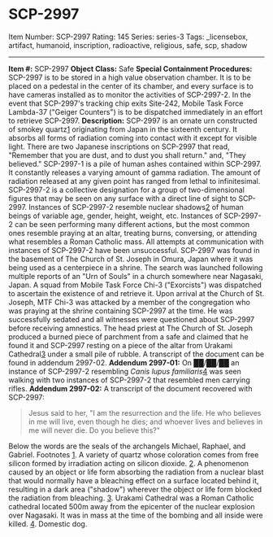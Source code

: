 # SCP-2997
Item Number: SCP-2997
Rating: 145
Series: series-3
Tags: _licensebox, artifact, humanoid, inscription, radioactive, religious, safe, scp, shadow

---

**Item #:** SCP-2997
**Object Class:** Safe
**Special Containment Procedures:** SCP-2997 is to be stored in a high value observation chamber. It is to be placed on a pedestal in the center of its chamber, and every surface is to have cameras installed as to monitor the activities of SCP-2997-2. In the event that SCP-2997's tracking chip exits Site-242, Mobile Task Force Lambda-37 ("Geiger Counters") is to be dispatched immediately in an effort to retrieve SCP-2997.
**Description:** SCP-2997 is an ornate urn constructed of smokey quartz[1](javascript:;) originating from Japan in the sixteenth century. It absorbs all forms of radiation coming into contact with it except for visible light. There are two Japanese inscriptions on SCP-2997 that read, "Remember that you are dust, and to dust you shall return." and, "They believed."
SCP-2997-1 is a pile of human ashes contained within SCP-2997. It constantly releases a varying amount of gamma radiation. The amount of radiation released at any given point has ranged from lethal to infinitesimal.
SCP-2997-2 is a collective designation for a group of two-dimensional figures that may be seen on any surface with a direct line of sight to SCP-2997. Instances of SCP-2997-2 resemble nuclear shadows[2](javascript:;) of human beings of variable age, gender, height, weight, etc. Instances of SCP-2997-2 can be seen performing many different actions, but the most common ones resemble praying at an altar, treating burns, conversing, or attending what resembles a Roman Catholic mass. All attempts at communication with instances of SCP-2997-2 have been unsuccessful.
SCP-2997 was found in the basement of The Church of St. Joseph in Omura, Japan where it was being used as a centerpiece in a shrine. The search was launched following multiple reports of an "Urn of Souls" in a church somewhere near Nagasaki, Japan. A squad from Mobile Task Force Chi-3 ("Exorcists") was dispatched to ascertain the existence of and retrieve it. Upon arrival at the Church of St. Joseph, MTF Chi-3 was attacked by a member of the congregation who was praying at the shrine containing SCP-2997 at the time. He was successfully sedated and all witnesses were questioned about SCP-2997 before receiving amnestics. The head priest at The Church of St. Joseph produced a burned piece of parchment from a safe and claimed that he found it and SCP-2997 resting on a piece of the altar from Urakami Cathedral[3](javascript:;) under a small pile of rubble. A transcript of the document can be found in addendum 2997-02.
**Addendum 2997-01:** On ██/██/██ an instance of SCP-2997-2 resembling _Canis lupus familiaris_[4](javascript:;) was seen walking with two instances of SCP-2997-2 that resembled men carrying rifles.
**Addendum 2997-02:** A transcript of the document recovered with SCP-2997:
> Jesus said to her, "I am the resurrection and the life. He who believes in me will live, even though he dies; and whoever lives and believes in me will never die. Do you believe this?"  
> 
Below the words are the seals of the archangels Michael, Raphael, and Gabriel.
Footnotes
[1](javascript:;). A variety of quartz whose coloration comes from free silicon formed by irradiation acting on silicon dioxide.
[2](javascript:;). A phenomenon caused by an object or life form absorbing the radiation from a nuclear blast that would normally have a bleaching effect on a surface located behind it, resulting in a dark area ("shadow") wherever the object or life form blocked the radiation from bleaching.
[3](javascript:;). Urakami Cathedral was a Roman Catholic cathedral located 500m away from the epicenter of the nuclear explosion over Nagasaki. It was in mass at the time of the bombing and all inside were killed.
[4](javascript:;). Domestic dog.